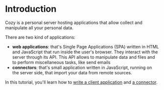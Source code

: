 # Introduction

Cozy is a personal server hosting applications that allow collect and manipulate all your personal data.

There are two kind of applications:

 - **web applications**: that's Single Page Applications (SPA) written in HTML and JavaScript that run inside the user's browser. They interact with the server through its API. This API allows to manipulate data and files and to perform miscellaneous tasks, like send emails
 - **connectors**: that's small application written in JavaScript, running on the server side, that import your data from remote sources.

In this tutorial, you'll learn how to [write a client application](app.md) and [a connector](konnector.md).

